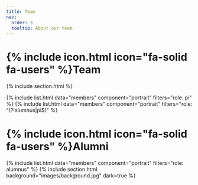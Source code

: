 ```yaml
---
title: Team
nav:
  order: 3
  tooltip: About our team
---
```


# {% include icon.html icon="fa-solid fa-users" %}Team


{% include section.html %}

{% include list.html data="members" component="portrait" filters="role: pi" %}
{% include list.html data="members" component="portrait" filters="role: ^(?!alumnus|pi$)" %}

# {% include icon.html icon="fa-solid fa-users" %}Alumni

{% include list.html data="members" component="portrait" filters="role: alumnus" %}
{% include section.html background="images/background.jpg" dark=true %}

